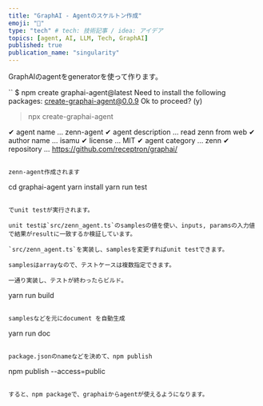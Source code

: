 ```yaml
---
title: "GraphAI - Agentのスケルトン作成"
emoji: "🤖"
type: "tech" # tech: 技術記事 / idea: アイデア
topics: [agent, AI, LLM, Tech, GraphAI]
published: true
publication_name: "singularity"
---
```


GraphAIのagentをgeneratorを使って作ります。

``
$ npm create graphai-agent@latest
Need to install the following packages:
create-graphai-agent@0.0.9
Ok to proceed? (y) 

> npx
> create-graphai-agent

✔ agent name … zenn-agent
✔ agent description … read zenn from web
✔ author name … isamu
✔ license … MIT
✔ agent category … zenn
✔ repository … https://github.com/receptron/graphai/
```

zenn-agent作成されます

```
cd graphai-agent
yarn install
yarn run test
```

でunit testが実行されます。

unit testは`src/zenn_agent.ts`のsamplesの値を使い、inputs, paramsの入力値で結果がresultに一致するか検証しています。

`src/zenn_agent.ts`を実装し、samplesを変更すればunit testできます。

samplesはarrayなので、テストケースは複数指定できます。

一通り実装し、テストが終わったらビルド。
```
yarn run build
```

samplesなどを元にdocument を自動生成
```
yarn run doc
```

package.jsonのnameなどを決めて、npm publish

```
npm publish  --access=public
```

すると、npm packageで、graphaiからagentが使えるようになります。